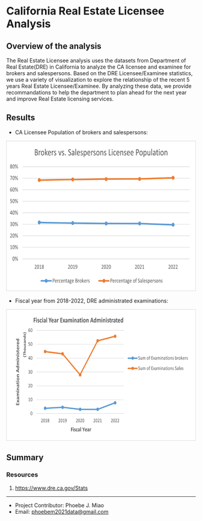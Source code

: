# California Real Estate Licensee Analysis

## Overview of the analysis
The Real Estate Licensee analysis uses the datasets from Department of Real Estate(DRE) in California to analyze the CA licensee and examinee for brokers and salespersons. Based on the DRE Licensee/Examinee statistics, we use a variety of visualization to explore the relationship of the recent 5 years Real Estate Licensee/Examinee. By analyzing these data, we provide recommandations to help the department to plan ahead for the next year and improve Real Estate licensing services.

## Results
- CA Licensee Population of brokers and salespersons: 
<p align=center>
  <img src= 'Resources/images/percent_broker_sale.png' width=650 height=400> </p>
  
- Fiscal year from 2018-2022, DRE administrated examinations:
<p align=center>
  <img src='Resources/images/Examination_administrated.png' width=650 height=350> </p>
  
## Summary


### Resources
1. https://www.dre.ca.gov/Stats

_______________________________________________________________________________________________________________________________________________________________

- Project Contributor: Phoebe J. Miao
- Email: phoebem2021data@gmail.com
